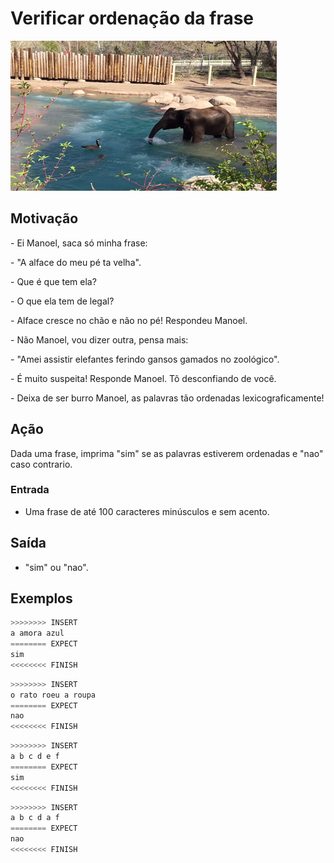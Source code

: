 # Verificar ordenação da frase

![_](cover.jpg)

## Motivação

\- Ei Manoel, saca só minha frase:

\- "A alface do meu pé ta velha".

\- Que é que tem ela?

\- O que ela tem de legal?

\- Alface cresce no chão e não no pé! Respondeu Manoel.

\- Não Manoel, vou dizer outra, pensa mais:

\- "Amei assistir elefantes ferindo gansos gamados no zoológico".

\- É muito suspeita! Responde Manoel. Tô desconfiando de você.

\- Deixa de ser burro Manoel, as palavras tão ordenadas lexicograficamente!

## Ação

Dada uma frase, imprima "sim" se as palavras estiverem ordenadas e "nao" caso contrario.

### Entrada

- Uma frase de até 100 caracteres minúsculos e sem acento.

## Saída

- "sim" ou "nao".

## Exemplos

``` py
>>>>>>>> INSERT
a amora azul
======== EXPECT
sim
<<<<<<<< FINISH
```

```py
>>>>>>>> INSERT
o rato roeu a roupa
======== EXPECT
nao
<<<<<<<< FINISH
```

```py
>>>>>>>> INSERT
a b c d e f
======== EXPECT
sim
<<<<<<<< FINISH
```

```py
>>>>>>>> INSERT
a b c d a f
======== EXPECT
nao
<<<<<<<< FINISH
```
